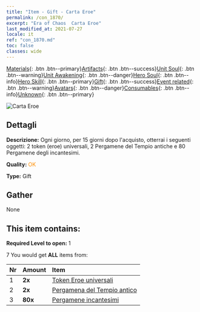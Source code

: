 ```yaml
---
title: "Item - Gift - Carta Eroe"
permalink: /con_1870/
excerpt: "Era of Chaos  Carta Eroe"
last_modified_at: 2021-07-27
locale: it
ref: "con_1870.md"
toc: false
classes: wide
---
```

 [Materials](/ItemsIT/){: .btn .btn--primary}[Artifacts](/ItemsIT/Artifacts/){: .btn .btn--success}[Unit Soul](/ItemsIT/UnitSoul/){: .btn .btn--warning}[Unit Awakening](/ItemsIT/UnitAwakening/){: .btn .btn--danger}[Hero Soul](/ItemsIT/HeroSoul/){: .btn .btn--info}[Hero Skill](/ItemsIT/HeroSkill/){: .btn .btn--primary}[Gift](/ItemsIT/Gift/){: .btn .btn--success}[Event related](/ItemsIT/Events/){: .btn .btn--warning}[Avatars](/ItemsIT/Avatars/){: .btn .btn--danger}[Consumables](/ItemsIT/Consumables/){: .btn .btn--info}[Unknown](/ItemsIT/Unknown/){: .btn .btn--primary}

 ![Carta Eroe](/images/t/i_907493.png)

## Dettagli
 **Descrizione:** Ogni giorno, per 15 giorni dopo l'acquisto, otterrai i seguenti oggetti: 2 token (eroe) universali, 2 Pergamene del Tempio antiche e 80 Pergamene degli incantesimi.

 **Quality:** <span style="color: #FF8C00">OK</span>

 **Type:** Gift

## Gather

  None

## This item contains:

 **Required Level to open:** 1

 7 You would get **ALL** items  from:

  | Nr | Amount |     Item    |
  |:---|:-------|:------------|
  | 1 |  **2x** | [Token Eroe universali](/ItemsIT/her_358/) |  | 
  | 2 |  **2x** | [Pergamena del Tempio antico](/ItemsIT/con_697/) |  | 
  | 3 |  **80x** | [Pergamene incantesimi](/ItemsIT/con_694/) |  | 
